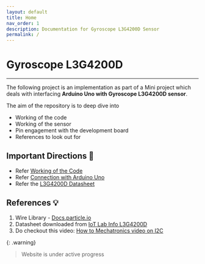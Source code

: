 ```yaml
---
layout: default
title: Home
nav_order: 1
description: Documentation for Gyroscope L3G4200D Sensor
permalink: /
---
```


# Gyroscope L3G4200D
---

The following project is an implementation as part of a Mini project which deals with interfacing **Arduino Uno with Gyroscope L3G4200D sensor**. 

<!-- <img width=160 align=right src="asset/logo_color.png" /> -->

The aim of the repository is to deep dive into 
- Working of the code
- Working of the sensor
- Pin engagement with the development board
- References to look out for

## Important Directions 🧭

- Refer [Working of the Code](/code_explanation.md)
- Refer [Connection with Arduino Uno](/pin_engagement.md)
- Refer the [L3G4200D Datasheet](https://github.com/Electroversity/Gyroscope-L3G4200D/blob/website_gyro/L3G4200D%20datasheet.pdf)

## References 💡
1. Wire Library - [Docs.particle.io](https://docs.particle.io/reference/device-os/api/wire-i2c/wire-i2c/)
2. Datasheet downloaded from [IoT Lab Info L3G4200D](https://www.iot-lab.info/assets/misc/docs/iot-lab-m3/L3G4200D.pdf)
3. Do checkout this video: [How to Mechatronics video on I2C](https://www.youtube.com/watch?v=6IAkYpmA1DQ")


{: .warning}
> Website is under active progress

